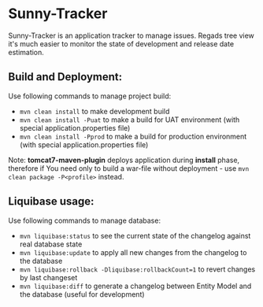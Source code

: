 # Sunny-Tracker
Sunny-Tracker is an application tracker to manage issues. Regads tree view it's much easier to monitor the state of development and release date estimation.

## Build and Deployment:

Use following commands to manage project build:

* `mvn clean install` to make development build
* `mvn clean install -Puat` to make a build for UAT environment (with special application.properties file)
* `mvn clean install -Pprod` to make a build for production environment (with special application.properties file)

Note: **tomcat7-maven-plugin** deploys application during **install** phase, therefore if You need only to build a war-file without deployment - use `mvn clean package -P<profile>` instead.

## Liquibase usage:

Use following commands to manage database:

* `mvn liquibase:status` to see the current state of the changelog against real database state
* `mvn liquibase:update` to apply all new changes from the changelog to the database
* `mvn liquibase:rollback -Dliquibase:rollbackCount=1` to revert changes by last changeset
* `mvn liquibase:diff` to generate a changelog between Entity Model and the database (useful for development)
